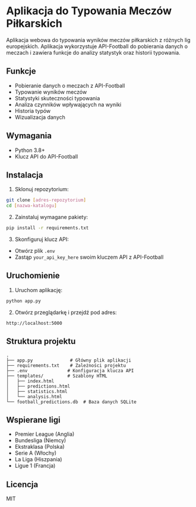 # Aplikacja do Typowania Meczów Piłkarskich

Aplikacja webowa do typowania wyników meczów piłkarskich z różnych lig europejskich. Aplikacja wykorzystuje API-Football do pobierania danych o meczach i zawiera funkcje do analizy statystyk oraz historii typowania.

## Funkcje

- Pobieranie danych o meczach z API-Football
- Typowanie wyników meczów
- Statystyki skuteczności typowania
- Analiza czynników wpływających na wyniki
- Historia typów
- Wizualizacja danych

## Wymagania

- Python 3.8+
- Klucz API do API-Football

## Instalacja

1. Sklonuj repozytorium:
```bash
git clone [adres-repozytorium]
cd [nazwa-katalogu]
```

2. Zainstaluj wymagane pakiety:
```bash
pip install -r requirements.txt
```

3. Skonfiguruj klucz API:
- Otwórz plik `.env`
- Zastąp `your_api_key_here` swoim kluczem API z API-Football

## Uruchomienie

1. Uruchom aplikację:
```bash
python app.py
```

2. Otwórz przeglądarkę i przejdź pod adres:
```
http://localhost:5000
```

## Struktura projektu

```
.
├── app.py              # Główny plik aplikacji
├── requirements.txt    # Zależności projektu
├── .env               # Konfiguracja klucza API
├── templates/         # Szablony HTML
│   ├── index.html
│   ├── predictions.html
│   ├── statistics.html
│   └── analysis.html
└── football_predictions.db  # Baza danych SQLite
```

## Wspierane ligi

- Premier League (Anglia)
- Bundesliga (Niemcy)
- Ekstraklasa (Polska)
- Serie A (Włochy)
- La Liga (Hiszpania)
- Ligue 1 (Francja)

## Licencja

MIT 